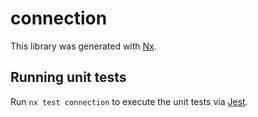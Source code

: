 # connection

This library was generated with [Nx](https://nx.dev).

## Running unit tests

Run `nx test connection` to execute the unit tests via [Jest](https://jestjs.io).
